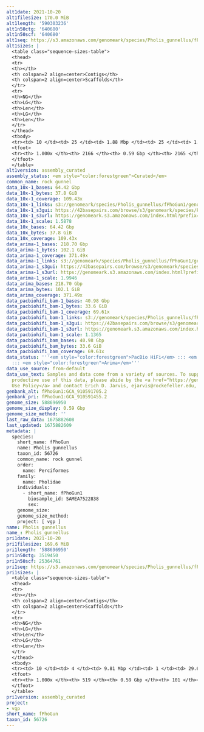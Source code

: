 ```yaml
---
alt1date: 2021-10-20
alt1filesize: 170.0 MiB
alt1length: '590303236'
alt1n50ctg: '640680'
alt1n50scf: '640680'
alt1seq: https://s3.amazonaws.com/genomeark/species/Pholis_gunnellus/fPhoGun1/assembly_curated/fPhoGun1.alt.cur.20211020.fasta.gz
alt1sizes: |
  <table class="sequence-sizes-table">
  <thead>
  <tr>
  <th></th>
  <th colspan=2 align=center>Contigs</th>
  <th colspan=2 align=center>Scaffolds</th>
  </tr>
  <tr>
  <th>NG</th>
  <th>LG</th>
  <th>Len</th>
  <th>LG</th>
  <th>Len</th>
  </tr>
  </thead>
  <tbody>
  <tr><td> 10 </td><td> 25 </td><td> 1.88 Mbp </td><td> 25 </td><td> 1.88 Mbp </td></tr><tr><td> 20 </td><td> 64 </td><td> 1.32 Mbp </td><td> 64 </td><td> 1.32 Mbp </td></tr><tr><td> 30 </td><td> 113 </td><td> 1.09 Mbp </td><td> 113 </td><td> 1.09 Mbp </td></tr><tr><td> 40 </td><td> 173 </td><td> 0.87 Mbp </td><td> 173 </td><td> 0.87 Mbp </td></tr><tr style="background-color:#cccccc;"><td> 50 </td><td> 251 </td><td> 0.64 Mbp </td><td> 251 </td><td> 0.64 Mbp </td></tr><tr><td> 60 </td><td> 359 </td><td> 472.34 Kbp </td><td> 359 </td><td> 472.34 Kbp </td></tr><tr><td> 70 </td><td> 504 </td><td> 348.01 Kbp </td><td> 504 </td><td> 348.01 Kbp </td></tr><tr><td> 80 </td><td> 704 </td><td> 239.24 Kbp </td><td> 704 </td><td> 239.24 Kbp </td></tr><tr><td> 90 </td><td> 1033 </td><td> 131.71 Kbp </td><td> 1033 </td><td> 131.71 Kbp </td></tr><tr><td> 100 </td><td> 2165 </td><td> 3.72 Kbp </td><td> 2164 </td><td> 3.72 Kbp </td></tr></tbody>
  <tfoot>
  <tr><th> 1.000x </th><th> 2166 </th><th> 0.59 Gbp </th><th> 2165 </th><th> 0.59 Gbp </th></tr>
  </tfoot>
  </table>
alt1version: assembly_curated
assembly_status: <em style="color:forestgreen">Curated</em>
common_name: rock gunnel
data_10x-1_bases: 64.42 Gbp
data_10x-1_bytes: 37.8 GiB
data_10x-1_coverage: 109.43x
data_10x-1_links: s3://genomeark/species/Pholis_gunnellus/fPhoGun1/genomic_data/10x/<br>
data_10x-1_s3gui: https://42basepairs.com/browse/s3/genomeark/species/Pholis_gunnellus/fPhoGun1/genomic_data/10x/
data_10x-1_s3url: https://genomeark.s3.amazonaws.com/index.html?prefix=species/Pholis_gunnellus/fPhoGun1/genomic_data/10x/
data_10x-1_scale: 1.5878
data_10x_bases: 64.42 Gbp
data_10x_bytes: 37.8 GiB
data_10x_coverage: 109.43x
data_arima-1_bases: 218.70 Gbp
data_arima-1_bytes: 102.1 GiB
data_arima-1_coverage: 371.49x
data_arima-1_links: s3://genomeark/species/Pholis_gunnellus/fPhoGun1/genomic_data/arima/<br>
data_arima-1_s3gui: https://42basepairs.com/browse/s3/genomeark/species/Pholis_gunnellus/fPhoGun1/genomic_data/arima/
data_arima-1_s3url: https://genomeark.s3.amazonaws.com/index.html?prefix=species/Pholis_gunnellus/fPhoGun1/genomic_data/arima/
data_arima-1_scale: 1.9946
data_arima_bases: 218.70 Gbp
data_arima_bytes: 102.1 GiB
data_arima_coverage: 371.49x
data_pacbiohifi_bam-1_bases: 40.98 Gbp
data_pacbiohifi_bam-1_bytes: 33.6 GiB
data_pacbiohifi_bam-1_coverage: 69.61x
data_pacbiohifi_bam-1_links: s3://genomeark/species/Pholis_gunnellus/fPhoGun1/genomic_data/pacbio_hifi/<br>
data_pacbiohifi_bam-1_s3gui: https://42basepairs.com/browse/s3/genomeark/species/Pholis_gunnellus/fPhoGun1/genomic_data/pacbio_hifi/
data_pacbiohifi_bam-1_s3url: https://genomeark.s3.amazonaws.com/index.html?prefix=species/Pholis_gunnellus/fPhoGun1/genomic_data/pacbio_hifi/
data_pacbiohifi_bam-1_scale: 1.1365
data_pacbiohifi_bam_bases: 40.98 Gbp
data_pacbiohifi_bam_bytes: 33.6 GiB
data_pacbiohifi_bam_coverage: 69.61x
data_status: '''<em style="color:forestgreen">PacBio HiFi</em> ::: <em style="color:forestgreen">10x</em>
  ::: <em style="color:forestgreen">Arima</em>'''
data_use_source: from-default
data_use_text: Samples and data come from a variety of sources. To support fair and
  productive use of this data, please abide by the <a href="https://genome10k.soe.ucsc.edu/data-use-policies/">Data
  Use Policy</a> and contact Erich D. Jarvis, ejarvis@rockefeller.edu, with any questions.
genbank_alt: fPhoGun1:GCA_910591705.2
genbank_pri: fPhoGun1:GCA_910591455.2
genome_size: 588696950
genome_size_display: 0.59 Gbp
genome_size_method: ''
last_raw_data: 1675882608
last_updated: 1675882609
metadata: |
  species:
    short_name: fPhoGun
    name: Pholis gunnellus
    taxon_id: 56726
    common_name: rock gunnel
    order:
      name: Perciformes
    family:
      name: Pholidae
    individuals:
      - short_name: fPhoGun1
        biosample_id: SAMEA7522838
        sex:
    genome_size:
    genome_size_method:
    project: [ vgp ]
name: Pholis gunnellus
name_: Pholis_gunnellus
pri1date: 2021-10-20
pri1filesize: 169.6 MiB
pri1length: '588696950'
pri1n50ctg: 3519450
pri1n50scf: 25364761
pri1seq: https://s3.amazonaws.com/genomeark/species/Pholis_gunnellus/fPhoGun1/assembly_curated/fPhoGun1.pri.cur.20211020.fasta.gz
pri1sizes: |
  <table class="sequence-sizes-table">
  <thead>
  <tr>
  <th></th>
  <th colspan=2 align=center>Contigs</th>
  <th colspan=2 align=center>Scaffolds</th>
  </tr>
  <tr>
  <th>NG</th>
  <th>LG</th>
  <th>Len</th>
  <th>LG</th>
  <th>Len</th>
  </tr>
  </thead>
  <tbody>
  <tr><td> 10 </td><td> 4 </td><td> 9.81 Mbp </td><td> 1 </td><td> 29.66 Mbp </td></tr><tr><td> 20 </td><td> 13 </td><td> 6.23 Mbp </td><td> 3 </td><td> 29.15 Mbp </td></tr><tr><td> 30 </td><td> 23 </td><td> 5.20 Mbp </td><td> 5 </td><td> 28.16 Mbp </td></tr><tr><td> 40 </td><td> 35 </td><td> 4.40 Mbp </td><td> 8 </td><td> 27.10 Mbp </td></tr><tr style="background-color:#cccccc;"><td> 50 </td><td> 50 </td><td style="background-color:#88ff88;"> 3.52 Mbp </td><td> 10 </td><td style="background-color:#88ff88;"> 25.36 Mbp </td></tr><tr><td> 60 </td><td> 70 </td><td> 2.61 Mbp </td><td> 12 </td><td> 25.06 Mbp </td></tr><tr><td> 70 </td><td> 97 </td><td> 1.84 Mbp </td><td> 15 </td><td> 22.52 Mbp </td></tr><tr><td> 80 </td><td> 136 </td><td> 1.18 Mbp </td><td> 17 </td><td> 21.87 Mbp </td></tr><tr><td> 90 </td><td> 207 </td><td> 0.57 Mbp </td><td> 20 </td><td> 20.23 Mbp </td></tr><tr><td> 100 </td><td> 518 </td><td> 10.16 Kbp </td><td> 100 </td><td> 11.20 Kbp </td></tr></tbody>
  <tfoot>
  <tr><th> 1.000x </th><th> 519 </th><th> 0.59 Gbp </th><th> 101 </th><th> 0.59 Gbp </th></tr>
  </tfoot>
  </table>
pri1version: assembly_curated
project:
- vgp
short_name: fPhoGun
taxon_id: 56726
---
```

